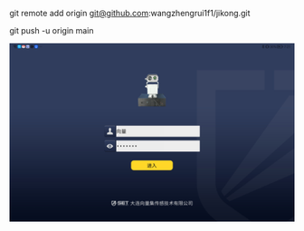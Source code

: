 git remote add origin git@github.com:wangzhengrui1f1/jikong.git

git push -u origin main

![image](https://github.com/wangzhengrui1f1/jikong/blob/main/picture/Screenshot_20220907_192142_com.vise.bledemo.jpg)

